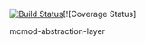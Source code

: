 [![Build Status](https://travis-ci.org/MFFbrokenSwing/mcmod-abstraction-layer.svg?branch=master)](https://travis-ci.org/MFFbrokenSwing/mcmod-abstraction-layer)[![Coverage Status]

mcmod-abstraction-layer
